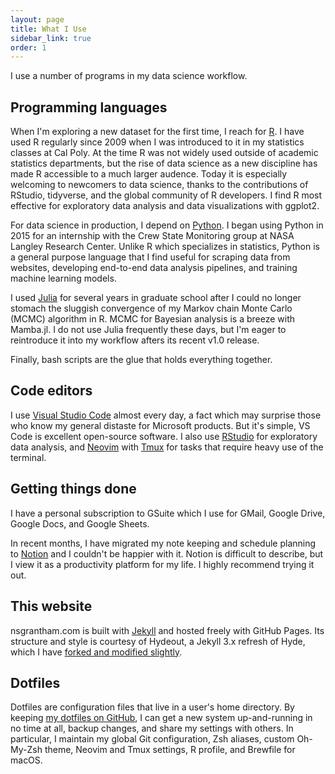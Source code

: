 ```yaml
---
layout: page
title: What I Use
sidebar_link: true
order: 1
---
```


I use a number of programs in my data science workflow.

## Programming languages

When I'm exploring a new dataset for the first time, I reach for [R](https://www.r-project.org/). I have used R regularly since 2009 when I was introduced to it in my statistics classes at Cal Poly. At the time R was not widely used outside of academic statistics departments, but the rise of data science as a new discipline has made R accessible to a much larger audence. Today it is especially welcoming to newcomers to data science, thanks to the contributions of RStudio, tidyverse, and the global community of R developers. I find R most effective for exploratory data analysis and data visualizations with ggplot2.

For data science in production, I depend on [Python](https://www.python.org/). I began using Python in 2015 for an internship with the Crew State Monitoring group at NASA Langley Research Center. Unlike R which specializes in statistics, Python is a general purpose language that I find useful for scraping data from websites, developing end-to-end data analysis pipelines, and training machine learning models.

I used [Julia](https://julialang.org/) for several years in graduate school after I could no longer stomach the sluggish convergence of my Markov chain Monte Carlo (MCMC) algorithm in R. MCMC for Bayesian analysis is a breeze with Mamba.jl. I do not use Julia frequently these days, but I'm eager to reintroduce it into my workflow afters its recent v1.0 release.

Finally, bash scripts are the glue that holds everything together.

## Code editors

I use [Visual Studio Code](https://code.visualstudio.com/) almost every day, a fact which may surprise those who know my general distaste for Microsoft products. But it's simple, VS Code is excellent open-source software. I also use [RStudio](https://www.rstudio.com/products/RStudio/) for exploratory data analysis, and [Neovim](https://neovim.io/) with [Tmux](https://en.wikipedia.org/wiki/Tmux) for tasks that require heavy use of the terminal.

## Getting things done

I have a personal subscription to GSuite which I use for GMail, Google Drive, Google Docs, and Google Sheets.

In recent months, I have migrated my note keeping and schedule planning to [Notion](https://www.notion.so/) and I couldn't be happier with it. Notion is difficult to describe, but I view it as a productivity platform for my life. I highly recommend trying it out.

## This website

nsgrantham.com is built with [Jekyll](http://jekyllrb.com) and hosted freely with GitHub Pages. Its structure and style is courtesy of Hydeout, a Jekyll 3.x refresh of Hyde, which I have [forked and modified slightly](http://github.com/nsgrantham/hydeout).

## Dotfiles

Dotfiles are configuration files that live in a user's home directory. By keeping [my dotfiles on GitHub](http://github.com/nsgrantham/dotfiles), I can get a new system up-and-running in no time at all, backup changes, and share my settings with others. In particular, I maintain my global Git configuration, Zsh aliases, custom Oh-My-Zsh theme, Neovim and Tmux settings, R profile, and Brewfile for macOS.